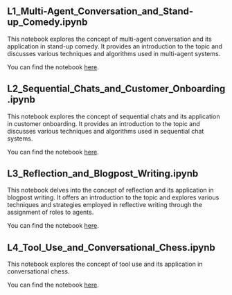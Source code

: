 
## L1_Multi-Agent_Conversation_and_Stand-up_Comedy.ipynb

This notebook explores the concept of multi-agent conversation and its application in stand-up comedy. It provides an introduction to the topic and discusses various techniques and algorithms used in multi-agent systems.

You can find the notebook [here](/notebooks/L1_Multi-Agent_Conversation_and_Stand-up_Comedy.ipynb).

## L2_Sequential_Chats_and_Customer_Onboarding.ipynb

This notebook explores the concept of sequential chats and its application in customer onboarding. It provides an introduction to the topic and discusses various techniques and algorithms used in sequential chat systems.

You can find the notebook [here](/notebooks/L2_Sequential_Chats_and_Customer_Onboarding.ipynb).

## L3_Reflection_and_Blogpost_Writing.ipynb

This notebook delves into the concept of reflection and its application in blogpost writing. It offers an introduction to the topic and explores various techniques and strategies employed in reflective writing through the assignment of roles to agents.

You can find the notebook [here](/notebooks/L3_Reflection_and_Blogpost_Writing.ipynb).


## L4_Tool_Use_and_Conversational_Chess.ipynb

This notebook explores the concept of tool use and its application in conversational chess. 

You can find the notebook [here](/notebooks/L4_Tool_Use_and_Conversational_Chess.ipynb).